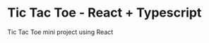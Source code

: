 # Tic Tac Toe - React + Typescript

Tic Tac Toe mini project using React

<img href='https://imgur.com/b8F5XUt.jpg'> </img>
